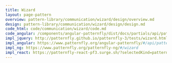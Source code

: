 ```yaml
---
title: Wizard
layout: page-pattern
overview: pattern-library/communication/wizard/design/overview.md
design: pattern-library/communication/wizard/design/design.md
code_html: code/communication/wizard/code.md
code_angular: /components/angular-patternfly/dist/docs/partials/api/patternfly.wizard.component.pfWizard.html
impl_jquery: http://patternfly.github.io/patternfly-3/tests/wizard.html
impl_angular: https://www.patternfly.org/angular-patternfly/#/api/patternfly.wizard.component:pfWizard
impl_ng: https://www.patternfly.org/patternfly-ng/#/wizard
impl_react: https://patternfly-react-pf3.surge.sh/?selectedKind=patternfly-react%2FCommunication%2FWizard%2FComponents&selectedStory=Wizard
---
```

